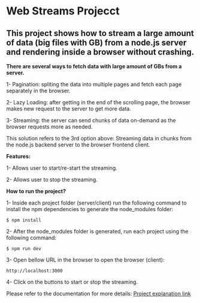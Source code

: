 # Web Streams Projecct

## This project shows how to stream a large amount of data (big files with GB) from a node.js server and rendering inside a browser without crashing.

**There are several ways to fetch data with large amount of GBs from a server.**

1- Pagination: spliting the data into multiple pages and fetch each page separately in the browser.

2- Lazy Loading: after getting in the end of the scrolling page, the browser makes new request to the server to get more data.

3- Streaming: the server can send chunks of data on-demand as the browser requests more as needed.

This solution refers to the 3rd option above: Streaming data in chunks from the node.js backend server to the browser frontend client.

**Features:**

1- Allows user to start/re-start the streaming.

2- Allows user to stop the streaming.

**How to run the project?**

1- Inside each project folder (server/client) run the following command to install the npm dependencies to generate the node_modules folder:

`$ npm install`

2- After the node_modules folder is generated, run each project using the following command:

`$ npm run dev`

3- Open bellow URL in the browser to open the browser (client):

`http://localhost:3000`

4- Click on the buttons to start or stop the streaming.



Please refer to the documentation for more details:
[Project explanation link](https://ultimate.codes/blog/web-streams-for-rendering-large-ammount-of-data-on-the-browser-without-crashing)
